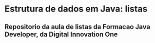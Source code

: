 # Estrutura de dados em Java: listas

## Repositorio da aula de listas da Formacao Java Developer, da Digital Innovation One

